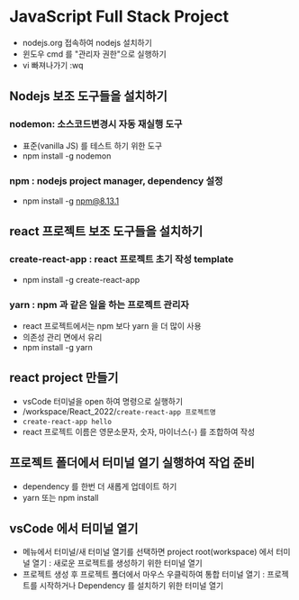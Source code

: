 # JavaScript Full Stack Project
* nodejs.org 접속하여 nodejs 설치하기
* 윈도우 cmd 를 "관리자 권한"으로 실행하기
* vi 빠져나가기 :wq

## Nodejs 보조 도구들을 설치하기
### nodemon: 소스코드변경시 자동 재실행 도구
* 표준(vanilla JS) 를 테스트 하기 위한 도구
* npm install -g nodemon

### npm : nodejs project manager, dependency 설정
* npm install -g npm@8.13.1

## react 프로젝트 보조 도구들을 설치하기

### create-react-app : react 프로젝트 초기 작성 template
* npm install -g create-react-app

### yarn : npm 과 같은 일을 하는 프로젝트 관리자
* react 프로젝트에서는 npm 보다 yarn 을 더 많이 사용
* 의존성 관리 면에서 유리
* npm install -g yarn

## react project 만들기
* vsCode 터미널을 open 하여 명령으로 실행하기
* /workspace/React_2022/```create-react-app 프로젝트명```
* ```create-react-app hello```
* react 프로젝트 이름은 영문소문자, 숫자, 마이너스(-) 를 조합하여 작성

## 프로젝트 폴더에서 터미널 열기 실행하여 작업 준비
* dependency 를 한번 더 새롭게 업데이트 하기
* yarn 또는 npm install

## vsCode 에서 터미널 열기
* 메뉴에서 터미널/새 터미널 열기를 선택하면 project root(workspace) 에서 터미널 열기 :  새로운 프로젝트를 생성하기 위한 터미널 열기
* 프로젝트 생성 후 프로젝트 폴더에서 마우스 우클릭하여 통합 터미널 열기 :  프로젝트를 시작하거나 Dependency 를 설치하기 위한 터미널 열기
